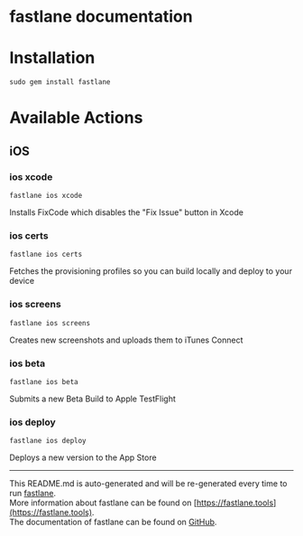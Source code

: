 fastlane documentation
================
# Installation
```
sudo gem install fastlane
```
# Available Actions
## iOS
### ios xcode
```
fastlane ios xcode
```
Installs FixCode which disables the "Fix Issue" button in Xcode
### ios certs
```
fastlane ios certs
```
Fetches the provisioning profiles so you can build locally and deploy to your device
### ios screens
```
fastlane ios screens
```
Creates new screenshots and uploads them to iTunes Connect
### ios beta
```
fastlane ios beta
```
Submits a new Beta Build to Apple TestFlight
### ios deploy
```
fastlane ios deploy
```
Deploys a new version to the App Store

----

This README.md is auto-generated and will be re-generated every time to run [fastlane](https://fastlane.tools).  
More information about fastlane can be found on [https://fastlane.tools](https://fastlane.tools).  
The documentation of fastlane can be found on [GitHub](https://github.com/fastlane/fastlane).